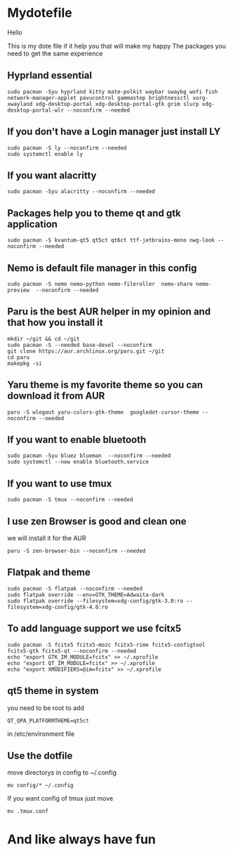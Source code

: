 # Mydotefile

Hello  

This is my dote file if it help you that will make my happy
The packages you need to get the same experience

## Hyprland essential

```
sudo pacman -Syu hyprland kitty mate-polkit waybar swaybg wofi fish network-manager-applet pavucontrol gammastep brightnessctl xorg-xwayland xdg-desktop-portal xdg-desktop-portal-gtk grim slurp xdg-desktop-portal-wlr --noconfirm --needed
```

## If you don't have a Login manager just install LY

```
sudo pacman -S ly --noconfirm --needed
sudo systemctl enable ly 
```

## If you want alacritty

```
sudo pacman -Syu alacritty --noconfirm --needed
```

## Packages help you to theme qt and gtk application

```
sudo pacman -S kvantum-qt5 qt5ct qt6ct ttf-jetbrains-mono nwg-look --noconfirm --needed
```

## Nemo is default file manager in this config

```
sudo pacman -S nemo nemo-python nemo-fileroller  nemo-share nemo-preview  --noconfirm --needed
```

## Paru is the best AUR helper in my opinion and that how you install it

```
mkdir ~/git && cd ~/git
sudo pacman -S --needed base-devel --noconfirm
git clone https://aur.archlinux.org/paru.git ~/git
cd paru
makepkg -si
```

## Yaru theme is my favorite theme so you can download it from AUR

```
paru -S wlogout yaru-colors-gtk-theme  googledot-cursor-theme --noconfirm --needed
```

## If you want to enable bluetooth

```
sudo pacman -Syu bluez blueman  --noconfirm --needed
sudo systemctl --now enable bluetooth.service
```

## If you want to use tmux

```
sudo pacman -S tmux --noconfirm --needed
```

## I use zen Browser is good and clean one

we will install it for the AUR

```
paru -S zen-browser-bin --noconfirm --needed
```

## Flatpak and theme

```
sudo pacman -S flatpak --noconfirm --needed
sudo flatpak override --env=GTK_THEME=Adwaita-dark
sudo flatpak override --filesystem=xdg-config/gtk-3.0:ro --filesystem=xdg-config/gtk-4.0:ro
```

## To add language support we use fcitx5

```
sudo pacman -S fcitx5 fcitx5-mozc fcitx5-rime fcitx5-configtool fcitx5-gtk fcitx5-qt --noconfirm --needed
echo "export GTK_IM_MODULE=fcitx" >> ~/.xprofile
echo "export QT_IM_MODULE=fcitx" >> ~/.xprofile
echo "export XMODIFIERS=@im=fcitx" >> ~/.xprofile
```

## qt5 theme in system

you need to be root to add

```
QT_QPA_PLATFORMTHEME=qt5ct
```

in /etc/environment file

## Use the dotfile

move directorys in config to ~/.config

```
mv config/* ~/.config
```

If you want config of tmux just move

```
mv .tmux.conf
```

# And like always have fun
